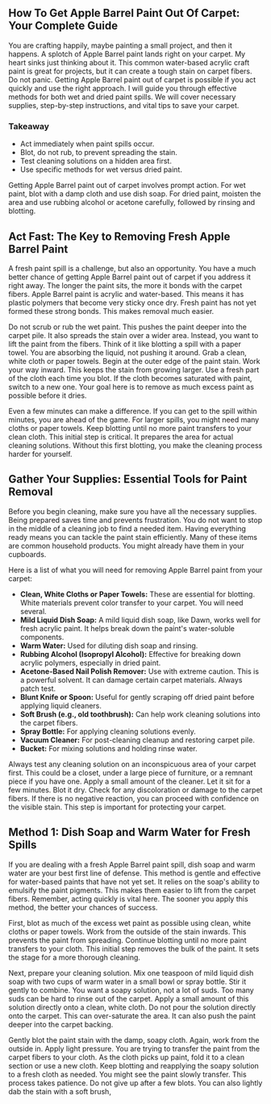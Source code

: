 ## How To Get Apple Barrel Paint Out Of Carpet: Your Complete Guide

You are crafting happily, maybe painting a small project, and then it happens. A splotch of Apple Barrel paint lands right on your carpet. My heart sinks just thinking about it. This common water-based acrylic craft paint is great for projects, but it can create a tough stain on carpet fibers. Do not panic. Getting Apple Barrel paint out of carpet is possible if you act quickly and use the right approach. I will guide you through effective methods for both wet and dried paint spills. We will cover necessary supplies, step-by-step instructions, and vital tips to save your carpet.

### Takeaway

*   Act immediately when paint spills occur.
*   Blot, do not rub, to prevent spreading the stain.
*   Test cleaning solutions on a hidden area first.
*   Use specific methods for wet versus dried paint.

Getting Apple Barrel paint out of carpet involves prompt action. For wet paint, blot with a damp cloth and use dish soap. For dried paint, moisten the area and use rubbing alcohol or acetone carefully, followed by rinsing and blotting.

## Act Fast: The Key to Removing Fresh Apple Barrel Paint

A fresh paint spill is a challenge, but also an opportunity. You have a much better chance of getting Apple Barrel paint out of carpet if you address it right away. The longer the paint sits, the more it bonds with the carpet fibers. Apple Barrel paint is acrylic and water-based. This means it has plastic polymers that become very sticky once dry. Fresh paint has not yet formed these strong bonds. This makes removal much easier.

Do not scrub or rub the wet paint. This pushes the paint deeper into the carpet pile. It also spreads the stain over a wider area. Instead, you want to lift the paint from the fibers. Think of it like blotting a spill with a paper towel. You are absorbing the liquid, not pushing it around. Grab a clean, white cloth or paper towels. Begin at the outer edge of the paint stain. Work your way inward. This keeps the stain from growing larger. Use a fresh part of the cloth each time you blot. If the cloth becomes saturated with paint, switch to a new one. Your goal here is to remove as much excess paint as possible before it dries.

Even a few minutes can make a difference. If you can get to the spill within minutes, you are ahead of the game. For larger spills, you might need many cloths or paper towels. Keep blotting until no more paint transfers to your clean cloth. This initial step is critical. It prepares the area for actual cleaning solutions. Without this first blotting, you make the cleaning process harder for yourself.

## Gather Your Supplies: Essential Tools for Paint Removal

Before you begin cleaning, make sure you have all the necessary supplies. Being prepared saves time and prevents frustration. You do not want to stop in the middle of a cleaning job to find a needed item. Having everything ready means you can tackle the paint stain efficiently. Many of these items are common household products. You might already have them in your cupboards.

Here is a list of what you will need for removing Apple Barrel paint from your carpet:

*   **Clean, White Cloths or Paper Towels:** These are essential for blotting. White materials prevent color transfer to your carpet. You will need several.
*   **Mild Liquid Dish Soap:** A mild liquid dish soap, like Dawn, works well for fresh acrylic paint. It helps break down the paint's water-soluble components.
*   **Warm Water:** Used for diluting dish soap and rinsing.
*   **Rubbing Alcohol (Isopropyl Alcohol):** Effective for breaking down acrylic polymers, especially in dried paint.
*   **Acetone-Based Nail Polish Remover:** Use with extreme caution. This is a powerful solvent. It can damage certain carpet materials. Always patch test.
*   **Blunt Knife or Spoon:** Useful for gently scraping off dried paint before applying liquid cleaners.
*   **Soft Brush (e.g., old toothbrush):** Can help work cleaning solutions into the carpet fibers.
*   **Spray Bottle:** For applying cleaning solutions evenly.
*   **Vacuum Cleaner:** For post-cleaning cleanup and restoring carpet pile.
*   **Bucket:** For mixing solutions and holding rinse water.

Always test any cleaning solution on an inconspicuous area of your carpet first. This could be a closet, under a large piece of furniture, or a remnant piece if you have one. Apply a small amount of the cleaner. Let it sit for a few minutes. Blot it dry. Check for any discoloration or damage to the carpet fibers. If there is no negative reaction, you can proceed with confidence on the visible stain. This step is important for protecting your carpet.

## Method 1: Dish Soap and Warm Water for Fresh Spills

If you are dealing with a fresh Apple Barrel paint spill, dish soap and warm water are your best first line of defense. This method is gentle and effective for water-based paints that have not yet set. It relies on the soap's ability to emulsify the paint pigments. This makes them easier to lift from the carpet fibers. Remember, acting quickly is vital here. The sooner you apply this method, the better your chances of success.

First, blot as much of the excess wet paint as possible using clean, white cloths or paper towels. Work from the outside of the stain inwards. This prevents the paint from spreading. Continue blotting until no more paint transfers to your cloth. This initial step removes the bulk of the paint. It sets the stage for a more thorough cleaning.

Next, prepare your cleaning solution. Mix one teaspoon of mild liquid dish soap with two cups of warm water in a small bowl or spray bottle. Stir it gently to combine. You want a soapy solution, not a lot of suds. Too many suds can be hard to rinse out of the carpet. Apply a small amount of this solution directly onto a clean, white cloth. Do not pour the solution directly onto the carpet. This can over-saturate the area. It can also push the paint deeper into the carpet backing.

Gently blot the paint stain with the damp, soapy cloth. Again, work from the outside in. Apply light pressure. You are trying to transfer the paint from the carpet fibers to your cloth. As the cloth picks up paint, fold it to a clean section or use a new cloth. Keep blotting and reapplying the soapy solution to a fresh cloth as needed. You might see the paint slowly transfer. This process takes patience. Do not give up after a few blots. You can also lightly dab the stain with a soft brush,